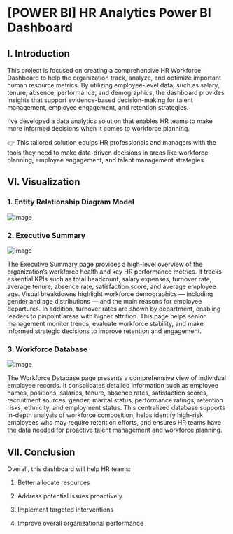 # [POWER BI] HR Analytics Power BI Dashboard
## I. Introduction
This project is focused on creating a comprehensive HR Workforce Dashboard to help the organization track, analyze, and optimize important human resource metrics. By utilizing employee-level data, such as salary, tenure, absence, performance, and demographics, the dashboard provides insights that support evidence-based decision-making for talent management, employee engagement, and retention strategies.

I’ve developed a data analytics solution that enables HR teams to make more informed decisions when it comes to workforce planning.

👉 This tailored solution equips HR professionals and managers with the tools they need to make data-driven decisions in areas like workforce planning, employee engagement, and talent management strategies.

## VI. Visualization
### 1. Entity Relationship Diagram Model

![image](https://github.com/user-attachments/assets/bf02adf8-835c-48ec-a2ec-c6a2de41b207)

### 2. Executive Summary

![image](https://github.com/user-attachments/assets/61b967eb-8388-463e-a59d-5b68915cec61)

The Executive Summary page provides a high-level overview of the organization’s workforce health and key HR performance metrics. It tracks essential KPIs such as total headcount, salary expenses, turnover rate, average tenure, absence rate, satisfaction score, and average employee age. Visual breakdowns highlight workforce demographics — including gender and age distributions — and the main reasons for employee departures. In addition, turnover rates are shown by department, enabling leaders to pinpoint areas with higher attrition. This page helps senior management monitor trends, evaluate workforce stability, and make informed strategic decisions to improve retention and engagement.

### 3. Workforce Database

![image](https://github.com/user-attachments/assets/87e4a4a3-410f-48a2-a8a8-c38eb0b4b7bf)

The Workforce Database page presents a comprehensive view of individual employee records. It consolidates detailed information such as employee names, positions, salaries, tenure, absence rates, satisfaction scores, recruitment sources, gender, marital status, performance ratings, retention risks, ethnicity, and employment status. This centralized database supports in-depth analysis of workforce composition, helps identify high-risk employees who may require retention efforts, and ensures HR teams have the data needed for proactive talent management and workforce planning.

## VII. Conclusion
Overall, this dashboard will help HR teams:
1) Better allocate resources

2) Address potential issues proactively

3) Implement targeted interventions

4) Improve overall organizational performance
